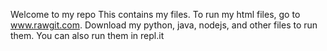 Welcome to my repo This contains my files. To run my html files, go to www.rawgit.com. Download my python, java, nodejs, and other files to run them. You can also run them in repl.it
